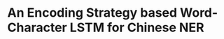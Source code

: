 An Encoding Strategy based Word-Character LSTM for Chinese NER
=============================================================
